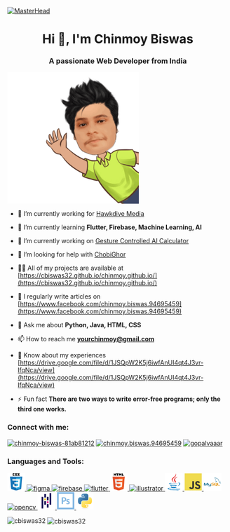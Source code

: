 [![MasterHead](https://static.wixstatic.com/media/2be1ce_864567900845418ebfd61e297637464d~mv2.gif)](https://cbiswas32.github.io/chinmoy.github.io/)
<h1 align="center">Hi 👋, I'm Chinmoy Biswas</h1>
<h3 align="center">A passionate Web Developer from India</h3>


  <img 
    align="center"
    width="300"
    height="300"
    src="https://raw.githubusercontent.com/cbiswas32/cbiswas32/main/1622443634909%20(1).gif">


- 🔭 I’m currently working for [Hawkdive Media](https://www.hawkdivemedia.com/)

- 🌱 I’m currently learning **Flutter, Firebase, Machine Learning, AI**

- 👯 I’m currently working on [Gesture Controlled AI Calculator](https://github.com/cbiswas32/Gesture-Controlled-AI-Calculator)

- 🤝 I’m looking for help with [ChobiGhor](https://cbiswas32.github.io/chobighor.github.io/)

- 👨‍💻 All of my projects are available at [https://cbiswas32.github.io/chinmoy.github.io/](https://cbiswas32.github.io/chinmoy.github.io/)

- 📝 I regularly write articles on [https://www.facebook.com/chinmoy.biswas.94695459](https://www.facebook.com/chinmoy.biswas.94695459)

- 💬 Ask me about **Python, Java, HTML, CSS**

- 📫 How to reach me **yourchinmoy@gmail.com**

- 📄 Know about my experiences [https://drive.google.com/file/d/1JSQpW2K5j6iwfAnUI4qt4J3vr-lfqNca/view](https://drive.google.com/file/d/1JSQpW2K5j6iwfAnUI4qt4J3vr-lfqNca/view)

- ⚡ Fun fact **There are two ways to write error-free programs; only the third one works.**

<h3 align="left">Connect with me:</h3>
<p align="left">
<a href="https://linkedin.com/in/chinmoy-biswas-81ab81212" target="blank"><img align="center" src="https://raw.githubusercontent.com/rahuldkjain/github-profile-readme-generator/master/src/images/icons/Social/linked-in-alt.svg" alt="chinmoy-biswas-81ab81212" height="30" width="40" /></a>
<a href="https://fb.com/chinmoy.biswas.94695459" target="blank"><img align="center" src="https://raw.githubusercontent.com/rahuldkjain/github-profile-readme-generator/master/src/images/icons/Social/facebook.svg" alt="chinmoy.biswas.94695459" height="30" width="40" /></a>
<a href="https://instagram.com/gopalvaaar" target="blank"><img align="center" src="https://raw.githubusercontent.com/rahuldkjain/github-profile-readme-generator/master/src/images/icons/Social/instagram.svg" alt="gopalvaaar" height="30" width="40" /></a>
</p>

<h3 align="left">Languages and Tools:</h3>
<p align="left"> <a href="https://www.w3schools.com/css/" target="_blank" rel="noreferrer"> <img src="https://raw.githubusercontent.com/devicons/devicon/master/icons/css3/css3-original-wordmark.svg" alt="css3" width="40" height="40"/> </a> <a href="https://www.figma.com/" target="_blank" rel="noreferrer"> <img src="https://www.vectorlogo.zone/logos/figma/figma-icon.svg" alt="figma" width="40" height="40"/> </a> <a href="https://firebase.google.com/" target="_blank" rel="noreferrer"> <img src="https://www.vectorlogo.zone/logos/firebase/firebase-icon.svg" alt="firebase" width="40" height="40"/> </a> <a href="https://flutter.dev" target="_blank" rel="noreferrer"> <img src="https://www.vectorlogo.zone/logos/flutterio/flutterio-icon.svg" alt="flutter" width="40" height="40"/> </a> <a href="https://www.w3.org/html/" target="_blank" rel="noreferrer"> <img src="https://raw.githubusercontent.com/devicons/devicon/master/icons/html5/html5-original-wordmark.svg" alt="html5" width="40" height="40"/> </a> <a href="https://www.adobe.com/in/products/illustrator.html" target="_blank" rel="noreferrer"> <img src="https://www.vectorlogo.zone/logos/adobe_illustrator/adobe_illustrator-icon.svg" alt="illustrator" width="40" height="40"/> </a> <a href="https://www.java.com" target="_blank" rel="noreferrer"> <img src="https://raw.githubusercontent.com/devicons/devicon/master/icons/java/java-original.svg" alt="java" width="40" height="40"/> </a> <a href="https://developer.mozilla.org/en-US/docs/Web/JavaScript" target="_blank" rel="noreferrer"> <img src="https://raw.githubusercontent.com/devicons/devicon/master/icons/javascript/javascript-original.svg" alt="javascript" width="40" height="40"/> </a> <a href="https://www.mysql.com/" target="_blank" rel="noreferrer"> <img src="https://raw.githubusercontent.com/devicons/devicon/master/icons/mysql/mysql-original-wordmark.svg" alt="mysql" width="40" height="40"/> </a> <a href="https://opencv.org/" target="_blank" rel="noreferrer"> <img src="https://www.vectorlogo.zone/logos/opencv/opencv-icon.svg" alt="opencv" width="40" height="40"/> </a> <a href="https://pandas.pydata.org/" target="_blank" rel="noreferrer"> <img src="https://raw.githubusercontent.com/devicons/devicon/2ae2a900d2f041da66e950e4d48052658d850630/icons/pandas/pandas-original.svg" alt="pandas" width="40" height="40"/> </a> <a href="https://www.photoshop.com/en" target="_blank" rel="noreferrer"> <img src="https://raw.githubusercontent.com/devicons/devicon/master/icons/photoshop/photoshop-line.svg" alt="photoshop" width="40" height="40"/> </a> <a href="https://www.python.org" target="_blank" rel="noreferrer"> <img src="https://raw.githubusercontent.com/devicons/devicon/master/icons/python/python-original.svg" alt="python" width="40" height="40"/> </a> </p>

<p><img align="left" src="https://github-readme-stats.vercel.app/api/top-langs?username=cbiswas32&show_icons=true&locale=en&layout=compact" alt="cbiswas32" /></p>

<p>&nbsp;<img align="center" src="https://github-readme-stats.vercel.app/api?username=cbiswas32&show_icons=true&locale=en" alt="cbiswas32" /></p>
